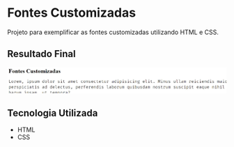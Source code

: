 # Fontes Customizadas
Projeto para exemplificar as fontes customizadas utilizando HTML e CSS.

## Resultado Final

[<img src="./resultado.jpg" alt="fontes customizadas usando HTML e CSS">](https://priscila199.github.io/fontes-customizadas/)

## Tecnologia Utilizada
- HTML
- CSS
